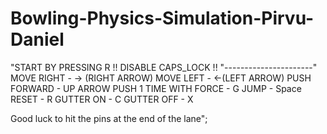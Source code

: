 # Bowling-Physics-Simulation-Pirvu-Daniel

"START BY PRESSING R 
!! DISABLE CAPS_LOCK !!
"----------------------" 
MOVE RIGHT - -> (RIGHT ARROW)
MOVE LEFT - <-(LEFT ARROW)
PUSH FORWARD - UP ARROW
PUSH 1 TIME WITH FORCE - G
JUMP - Space
RESET - R 
GUTTER ON - C 
GUTTER OFF - X 

Good luck to hit the pins at the end of the lane";
